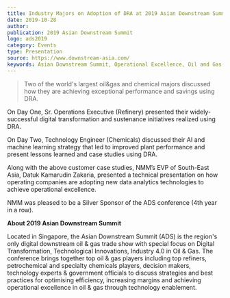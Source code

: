 ```yaml
---  
title: Industry Majors on Adoption of DRA at 2019 Asian Downstream Summit
date: 2019-10-28
author: 
publication: 2019 Asian Downstream Summit
logo: ads2019
category: Events
type: Presentation
source: https://www.downstream-asia.com/
keywords: Asian Downstream Summit, Operational Excellence, Oil and Gas, Digital Transformation, Process Safety
---
```

> Two of the world's largest oil&gas and chemical majors discussed how they are achieving exceptional performance and savings using DRA.

On Day One, Sr. Operations Executive (Refinery) presented their widely-successful digital transformation and sustenance initiatives realized using DRA.  

On Day Two, Technology Engineer (Chemicals) discussed their AI and machine learning strategy that led to improved plant performance and present lessons learned and case studies using DRA.

Along with the above customer case studies, NMM’s EVP of South-East Asia, Datuk Kamarudin Zakaria, presented a technical presentation on how operating companies are adopting new data analytics technologies to achieve operational excellence. 

NMM was pleased to be a Silver Sponsor of the ADS conference (4th year in a row). 

**About 2019 Asian Downstream Summit**

Located in Singapore, the Asian Downstream Summit (ADS) is the region's only digital downstream oil & gas trade show with special focus on Digital Transformation, Technological Innovations, Industry 4.0 in Oil & Gas. The conference brings together top oil & gas players including top refiners, petrochemical and specialty chemicals players, decision makers, technology experts & government officials to discuss strategies and best practices for optimising efficiency, increasing margins and achieving operational excellence in oil & gas through technology enablement.
